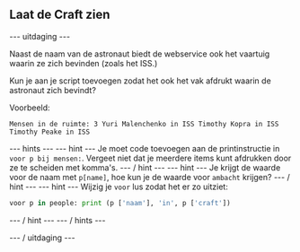 ## Laat de Craft zien

\--- uitdaging \---

Naast de naam van de astronaut biedt de webservice ook het vaartuig waarin ze zich bevinden (zoals het ISS.)

Kun je aan je script toevoegen zodat het ook het vak afdrukt waarin de astronaut zich bevindt?

Voorbeeld:

    Mensen in de ruimte: 3 Yuri Malenchenko in ISS Timothy Kopra in ISS Timothy Peake in ISS
    

\--- hints \--- \--- hint \--- Je moet code toevoegen aan de printinstructie in `voor p bij mensen:`. Vergeet niet dat je meerdere items kunt afdrukken door ze te scheiden met komma's. \--- / hint \--- \--- hint \--- Je krijgt de waarde voor de naam met `p[name]`, hoe kun je de waarde voor `ambacht` krijgen? \--- / hint \--- \--- hint \--- Wijzig je `voor` lus zodat het er zo uitziet:

```python
voor p in people: print (p ['naam'], 'in', p ['craft'])
```

\--- / hint \--- \--- / hints \---

\--- / uitdaging \---